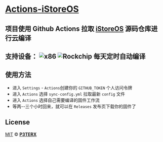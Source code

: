 # [Actions-iStoreOS](https://github.com/ysxhub888/Actions-iStoreOS)

## 项目使用 Github Actions 拉取 [iStoreOS](https://www.istoreos.com) 源码仓库进行云编译
## 支持设备： **![x86](https://img.shields.io/badge/x86-Content.svg?style=flat-square)** ![Rockchip](https://img.shields.io/badge/Rockchip-violet.svg?style=flat-square)  每天定时自动编译
## 使用方法
- 进入 `Settings` - `Actions`创建你的 `GITHUB_TOKEN` 个人访问令牌
- 进入 `Actions` 选择 `sync-config.yml` 拉取最新 `config` 文件
- 进入 `Actions` 选择自己需要编译的固件工作流
- 等两--三个小时回来，就可以在 `Releases` 发布页下载你的固件了 

## License

[MIT](https://github.com/ysxhub888/Actions-iStoreOS/blob/main/LICENSE) © [**P3TERX**](https://github.com/ysxhub888)
